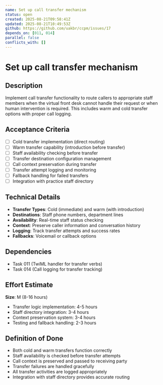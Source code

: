 ```yaml
---
name: Set up call transfer mechanism
status: open
created: 2025-08-21T09:58:41Z
updated: 2025-08-21T10:49:53Z
github: https://github.com/uakbr/ccpm/issues/17
depends_on: [011, 014]
parallel: false
conflicts_with: []
---
```


# Set up call transfer mechanism

## Description
Implement call transfer functionality to route callers to appropriate staff members when the virtual front desk cannot handle their request or when human intervention is required. This includes warm and cold transfer options with proper call logging.

## Acceptance Criteria
- [ ] Cold transfer implementation (direct routing)
- [ ] Warm transfer capability (introduction before transfer)
- [ ] Staff availability checking before transfer
- [ ] Transfer destination configuration management
- [ ] Call context preservation during transfer
- [ ] Transfer attempt logging and monitoring
- [ ] Fallback handling for failed transfers
- [ ] Integration with practice staff directory

## Technical Details
- **Transfer Types**: Cold (immediate) and warm (with introduction)
- **Destinations**: Staff phone numbers, department lines
- **Availability**: Real-time staff status checking
- **Context**: Preserve caller information and conversation history
- **Logging**: Track transfer attempts and success rates
- **Fallbacks**: Voicemail or callback options

## Dependencies
- Task 011 (TwiML handler for transfer verbs)
- Task 014 (Call logging for transfer tracking)

## Effort Estimate
**Size**: M (8-16 hours)
- Transfer logic implementation: 4-5 hours
- Staff directory integration: 3-4 hours
- Context preservation system: 3-4 hours
- Testing and fallback handling: 2-3 hours

## Definition of Done
- Both cold and warm transfers function correctly
- Staff availability is checked before transfer attempts
- Call context is preserved and passed to receiving party
- Transfer failures are handled gracefully
- All transfer activities are logged appropriately
- Integration with staff directory provides accurate routing
